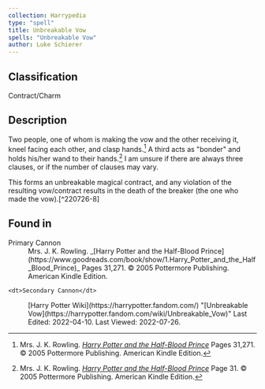 ```yaml
---
collection: Harrypedia
type: "spell"
title: Unbreakable Vow
spells: "Unbreakable Vow"
author: Luke Schierer
---
```


## Classification

Contract/Charm

## Description

Two people, one of whom is making the vow and the other receiving it, kneel
facing each other, and clasp hands.[^220726-6] A third acts as "bonder" and
holds his/her wand to their hands.[^220726-7] I am unsure if there are always
three clauses, or if the number of clauses may vary.

This forms an unbreakable magical contract, and any violation of the resulting
vow/contract results in the death of the breaker (the one who made the
vow).[^220726-8]

[^220726-6]:
    Mrs. J. K. Rowling.
    _[Harry Potter and the Half-Blood Prince](https://www.goodreads.com/book/show/1.Harry_Potter_and_the_Half_Blood_Prince)_
    Pages 31,271.
    © 2005 Pottermore Publishing. American Kindle Edition.

[^220726-7]:
    Mrs. J. K. Rowling.
    _[Harry Potter and the Half-Blood Prince](https://www.goodreads.com/book/show/1.Harry_Potter_and_the_Half_Blood_Prince)_
    Page 31.
    © 2005 Pottermore Publishing. American Kindle Edition.

[^220726-7]:
    Mrs. J. K. Rowling.
    _[Harry Potter and the Half-Blood Prince](https://www.goodreads.com/book/show/1.Harry_Potter_and_the_Half_Blood_Prince)_
    Page 271.
    © 2005 Pottermore Publishing. American Kindle Edition.

## Found in

<dl>

<dt>Primary Cannon</dt>
<dd>Mrs. J. K. Rowling.
    _[Harry Potter and the Half-Blood Prince](https://www.goodreads.com/book/show/1.Harry_Potter_and_the_Half_Blood_Prince)_
    Pages 31,271.
    © 2005 Pottermore Publishing. American Kindle Edition.</dd>

    <dt>Secondary Cannon</dt>

<dd>[Harry Potter Wiki](https://harrypotter.fandom.com/)
    "[Unbreakable Vow](https://harrypotter.fandom.com/wiki/Unbreakable_Vow)"
    Last Edited: 2022-04-10. Last Viewed: 2022-07-26.</dd>
</dl>
